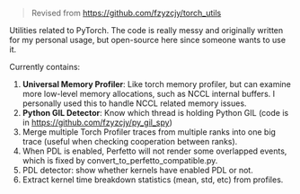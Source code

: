> Revised from https://github.com/fzyzcjy/torch_utils

Utilities related to PyTorch. The code is really messy and originally written for my personal usage, but open-source here since someone wants to use it.

Currently contains:

1. **Universal Memory Profiler**: Like torch memory profiler, but can examine more low-level memory allocations, such as NCCL internal buffers. I personally used this to handle NCCL related memory issues.
2. **Python GIL Detector**: Know which thread is holding Python GIL (code is in https://github.com/fzyzcjy/py_gil_spy)
3. Merge multiple Torch Profiler traces from multiple ranks into one big trace (useful when checking cooperation between ranks).
4. When PDL is enabled, Perfetto will not render some overlapped events, which is fixed by convert_to_perfetto_compatible.py.
5. PDL detector: show whether kernels have enabled PDL or not.
6. Extract kernel time breakdown statistics (mean, std, etc) from profiles.
